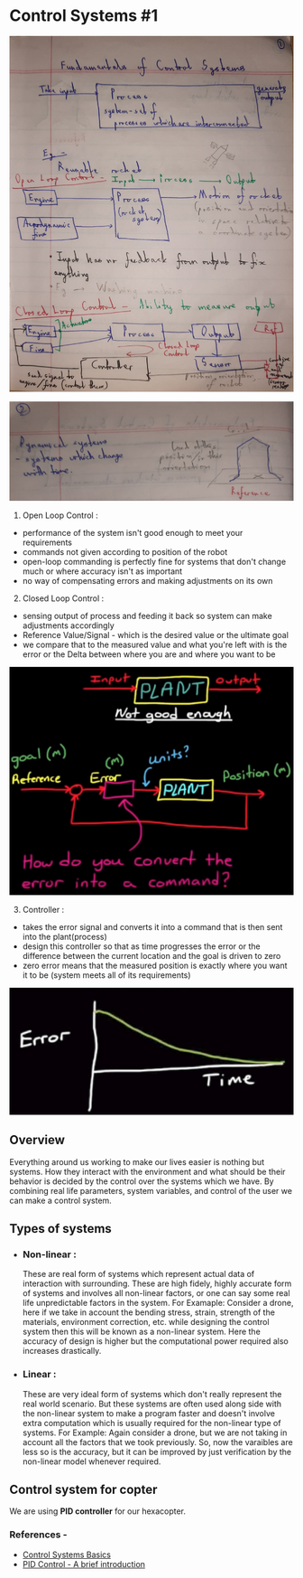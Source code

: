# Control Systems #1

![](./References/1_1.jpg)

![](./References/1_2.jpg)

1. Open Loop Control :

- performance of the system isn't good enough to meet your requirements 
- commands not given according to position of the robot
- open-loop commanding is perfectly fine for systems that don't change much or where accuracy isn't as important
- no way of compensating errors and making adjustments on its own


2. Closed Loop Control :

- sensing output of process and feeding it back so system can make adjustments accordingly
- Reference Value/Signal - which is the desired value or the ultimate goal
- we compare that to the measured value and what you're left with is the error or the Delta between where you are and where you want to be

![](./References/1_3.jpeg)

3. Controller :
- takes the error signal and converts it into a command that is then sent into the plant(process)
- design this controller so that as time progresses the error or the difference between the current location and the goal is driven to zero
- zero error means that the measured position is exactly where you want it to be (system meets all of its requirements)

![](./References/1_4.jpeg)

## Overview
Everything around us working to make our lives easier is nothing but systems.
How they interact with the environment and what should be their behavior is decided by the control over the systems which we have. By combining real life parameters, system variables, and control of the user we can make a control system.

## Types of systems
- ### Non-linear :
    These are real form of systems which represent actual data of interaction with surrounding. These are high fidely, highly accurate form of systems and involves all non-linear factors, or one can say some real life unpredictable factors in the system.
    For Examaple: Consider a drone, here if we take in account the bending stress, strain, strength of the materials, environment correction, etc. while designing the control system then this will be known as a non-linear system. Here the accuracy of design is higher but the computational power required also increases drastically.
                
- ### Linear : 
    These are very ideal form of systems which don't really represent the real world scenario. But these systems are often used along side with the non-linear system to make a program faster and doesn't involve extra computation which is usually required for the non-linear type of systems.
    For Example: Again consider a drone, but we are not taking in account all the factors that we took previously. So, now the varaibles are less so is the accuracy, but it can be improved by just verification by the non-linear model whenever required.

## Control system for copter
We are using **PID controller** for our hexacopter. 


### References -

- [Control Systems Basics](https://www.youtube.com/watch?v=wVPOp-tptPQ)
- [PID Control - A brief introduction](https://www.youtube.com/watch?v=UR0hOmjaHp0&list=PLUMWjy5jgHK20UW0yM22HYEUTMJfla7Mb)